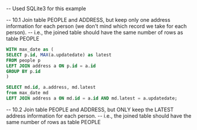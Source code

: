 -- Used SQLite3 for this example

-- 10.1 Join table PEOPLE and ADDRESS, but keep only one address information for each person (we don't mind which record we take for each person).
-- i.e., the joined table should have the same number of rows as table PEOPLE

```sql
WITH max_date as (
SELECT p.id, MAX(a.updatedate) as latest
FROM people p
LEFT JOIN address a ON p.id = a.id
GROUP BY p.id
)

SELECT md.id, a.address, md.latest
from max_date md
LEFT JOIN address a ON md.id = a.id AND md.latest = a.updatedate;
```

-- 10.2 Join table PEOPLE and ADDRESS, but ONLY keep the LATEST address information for each person.
-- i.e., the joined table should have the same number of rows as table PEOPLE
